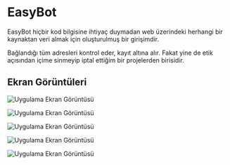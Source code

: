 
# EasyBot

EasyBot hiçbir kod bilgisine ihtiyaç duymadan web üzerindeki herhangi bir kaynaktan veri almak için oluşturulmuş bir girişimdir. 

Bağlandığı tüm adresleri kontrol eder, kayıt altına alır. Fakat yine de etik açısından içime sinmeyip iptal ettiğim bir projelerden birisidir. 



## Ekran Görüntüleri

![Uygulama Ekran Görüntüsü](https://certificate-stream.muhammedarslan.com.tr/easybot/easybot1.png)

![Uygulama Ekran Görüntüsü](https://certificate-stream.muhammedarslan.com.tr/easybot/easybot2.png)

![Uygulama Ekran Görüntüsü](https://certificate-stream.muhammedarslan.com.tr/easybot/easybot3.png)

![Uygulama Ekran Görüntüsü](https://certificate-stream.muhammedarslan.com.tr/easybot/easybot4.png)

![Uygulama Ekran Görüntüsü](https://certificate-stream.muhammedarslan.com.tr/easybot/easybot5.png)

  
